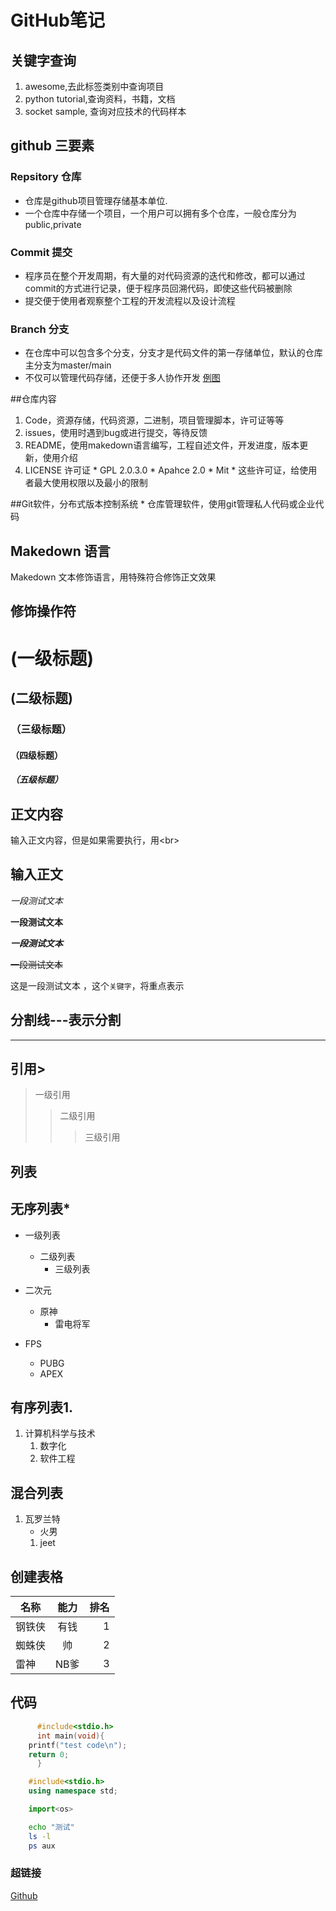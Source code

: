 
# GitHub笔记

## 关键字查询
  1. awesome,去此标签类别中查询项目
  2. python tutorial,查询资料，书籍，文档
  3. socket sample, 查询对应技术的代码样本

## github 三要素

### Repsitory 仓库
   * 仓库是github项目管理存储基本单位.
   * 一个仓库中存储一个项目，一个用户可以拥有多个仓库，一般仓库分为public,private

### Commit 提交

   * 程序员在整个开发周期，有大量的对代码资源的迭代和修改，都可以通过commit的方式进行记录，便于程序员回溯代码，即使这些代码被删除
   * 提交便于使用者观察整个工程的开发流程以及设计流程

### Branch 分支
   * 在仓库中可以包含多个分支，分支才是代码文件的第一存储单位，默认的仓库主分支为master/main
   * 不仅可以管理代码存储，还便于多人协作开发
[例图](C:\Users\86185\Desktop\github图片仓库.png)

##仓库内容
   1. Code，资源存储，代码资源，二进制，项目管理脚本，许可证等等
   2. issues，使用时遇到bug或进行提交，等待反馈
   3. README，使用makedown语言编写，工程自述文件，开发进度，版本更新，使用介绍
   4. LICENSE 许可证
    * GPL 2.0.3.0 
    * Apahce 2.0
    * Mit
    * 这些许可证，给使用者最大使用权限以及最小的限制

##Git软件，分布式版本控制系统
    * 仓库管理软件，使用git管理私人代码或企业代码





## Makedown 语言
Makedown 文本修饰语言，用特殊符合修饰正文效果
## 修饰操作符

# (一级标题)
## (二级标题)
### （三级标题）
#### （四级标题）
##### （五级标题）

## 正文内容

  输入正文内容，但是如果需要执行，用\<br\>

## 输入正文 
  
  *一段测试文本*

  **一段测试文本**

  ***一段测试文本***

  ~~一段测试文本~~

  这是一段测试文本 ，这个`关键字`，将重点表示

## 分割线\-\-\-表示分割
  
---

## 引用\>
> 一级引用 
>> 二级引用
>>> 三级引用

## 列表
## 无序列表\*
* 一级列表
  * 二级列表
    * 三级列表

* 二次元
  * 原神
    * 雷电将军

* FPS
  * PUBG
  * APEX

## 有序列表1.
1. 计算机科学与技术
   1. 数字化
   2. 软件工程


## 混合列表
1. 瓦罗兰特 
   * 火男
   1. jeet



## 创建表格
名称|能力|排名
--|:--:|--:
钢铁侠|有钱|1
蜘蛛侠|帅|2
雷神|NB爹|3

## 代码
```c
      #include<stdio.h>
      int main(void){
	printf("test code\n");
	return 0;
      }

```
```cpp
	#include<stdio.h>
	using namespace std;
```
```python
	import<os>
```
```bash
	echo "测试"
	ls -l
	ps aux
```
### 超链接
[Github](https.github.com)
